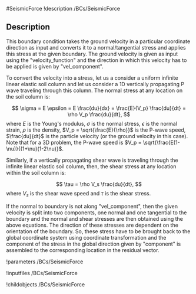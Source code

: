 #SeismicForce
!description /BCs/SeismicForce

## Description
This boundary condition takes the ground velocity in a particular coordinate direction as input and converts it to a normal/tangential stress and applies this stress at the given boundary. The ground velocity is given as input using the "velocity_function" and the direction in which this velocity has to be applied is given by "vel_component".

To convert the velocity into a stress, let us a consider a uniform infinite linear elastic soil column and let us consider a 1D vertically propagating P wave traveling through this column. The normal stress at any location on the soil column is:

$$
\sigma = E  \epsilon = E  \frac{du}{dx} = \frac{E}{V_p}  \frac{du}{dt} = \rho  V_p  \frac{du}{dt},
$$
where $E$ is the Young's modulus, $\sigma$ is the normal stress, $\epsilon$ is the normal strain, $\rho$ is the density, $V_p = \sqrt{\frac{E}{\rho}}$ is the P-wave speed, $\frac{du}{dt}$ is the particle velocity (or the ground velocity in this case). Note that for a 3D problem, the P-wave speed is $V_p = \sqrt{\frac{E(1-\nu)}{(1+\nu)(1-2\nu)}$.

Similarly, if a vertically propagating shear wave is traveling through the infinite linear elastic soil column, then, the shear stress at any location within the soil column is:

$$
\tau = \rho  V_s  \frac{du}{dt},
$$
where $V_s$ is the shear wave speed and $\tau$ is the shear stress.

If the normal to boundary is not along "vel_component", then the given velocity is split into two components, one normal and one tangential to the boundary and the normal and shear stresses are then obtained using the above equations. The direction of these stresses are dependent on the orientation of the boundary. So, these stress have to be brought back to the global coordinate system using coordinate transformation and the component of the stress in the global direction given by "component" is assembled to the corresponding location in the residual vector.

!parameters /BCs/SeismicForce

!inputfiles /BCs/SeismicForce

!childobjects /BCs/SeismicForce
